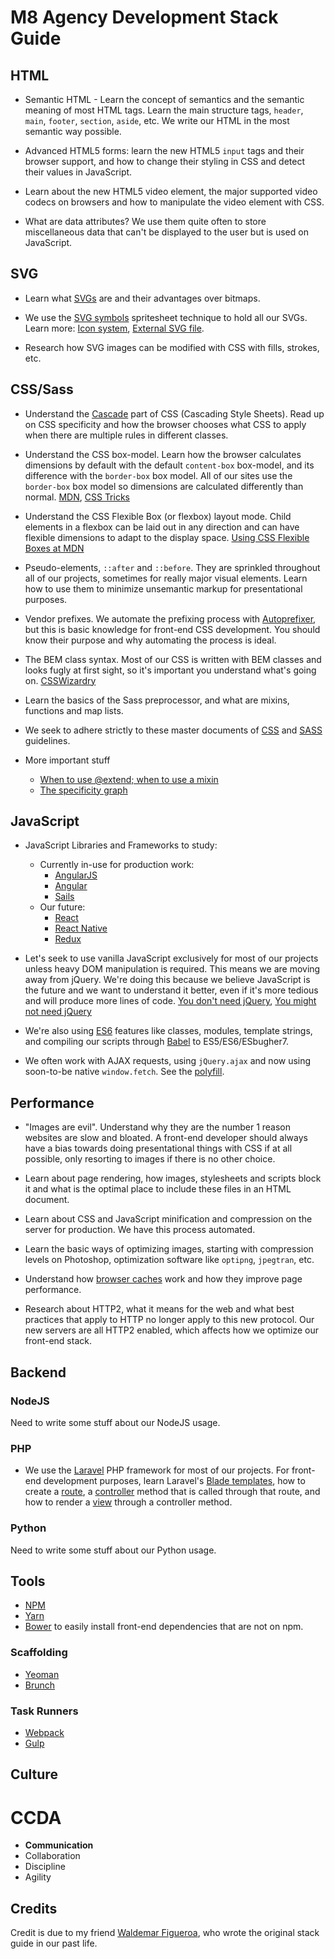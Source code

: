 # M8 Agency Development Stack Guide

## HTML

* Semantic HTML - Learn the concept of semantics and the semantic meaning of most HTML tags. Learn the main structure tags, `header`, `main`, `footer`, `section`, `aside`, etc. We write our HTML in the most semantic way possible.

* Advanced HTML5 forms: learn the new HTML5 `input` tags and their browser support, and how to change their styling in CSS and detect their values in JavaScript.

* Learn about the new HTML5 video element, the major supported video codecs on browsers and how to manipulate the video element with CSS.

* What are data attributes? We use them quite often to store miscellaneous data that can't be displayed to the user but is used on JavaScript.


## SVG

* Learn what [SVGs](https://developer.mozilla.org/en-US/docs/Web/SVG/Tutorial/Introduction) are and their advantages over bitmaps.

* We use the [SVG symbols](https://css-tricks.com/svg-symbol-good-choice-icons/) spritesheet technique to hold all our SVGs. Learn more: [Icon system](https://css-tricks.com/svg-sprites-use-better-icon-fonts/), [External SVG file](https://css-tricks.com/svg-use-external-source/).

* Research how SVG images can be modified with CSS with fills, strokes, etc.


## CSS/Sass

* Understand the [Cascade](https://developer.mozilla.org/en-US/docs/Web/CSS/Cascade) part of CSS (Cascading Style Sheets). Read up on CSS specificity and how the browser chooses what CSS to apply when there are multiple rules in different classes.

* Understand the CSS box-model. Learn how the browser calculates dimensions by default with the default `content-box` box-model, and its difference with the `border-box` box model. All of our sites use the `border-box` box model so dimensions are calculated differently than normal. [MDN](https://developer.mozilla.org/en-US/docs/Web/CSS/box_model), [CSS Tricks](https://css-tricks.com/the-css-box-model/)

* Understand the CSS Flexible Box (or flexbox) layout mode. Child elements in a flexbox can be laid out in any direction and can have flexible dimensions to adapt to the display space. [Using CSS Flexible Boxes at MDN](https://developer.mozilla.org/en-US/docs/Web/CSS/CSS_Flexible_Box_Layout/Using_CSS_flexible_boxes)

* Pseudo-elements, `::after` and `::before`. They are sprinkled throughout all of our projects, sometimes for really major visual elements.  Learn how to use them to minimize unsemantic markup for presentational purposes.

* Vendor prefixes. We automate the prefixing process with [Autoprefixer](https://github.com/postcss/autoprefixer), but this is basic knowledge for front-end CSS development. You should know their purpose and why automating the process is ideal.

* The BEM class syntax. Most of our CSS is written with BEM classes and looks fugly at first sight, so it's important you understand what's going on. [CSSWizardry](http://csswizardry.com/2013/01/mindbemding-getting-your-head-round-bem-syntax/)

* Learn the basics of the Sass preprocessor, and what are mixins, functions and map lists.

* We seek to adhere strictly to these master documents of [CSS](http://cssguidelin.es/) and [SASS](https://sass-guidelin.es/) guidelines.

* More important stuff
    * [When to use @extend; when to use a mixin](http://csswizardry.com/2014/11/when-to-use-extend-when-to-use-a-mixin/)
    * [The specificity graph](http://csswizardry.com/2014/10/the-specificity-graph/)


## JavaScript

* JavaScript Libraries and Frameworks to study:
  - Currently in-use for production work:
      - [AngularJS](https://angularjs.org/)
      - [Angular](https://angular.io/)
      - [Sails](http://sailsjs.com/)
  - Our future:
      - [React](https://facebook.github.io/react/)
      - [React Native](https://facebook.github.io/react-native/)
      - [Redux](http://redux.js.org/)

* Let's seek to use vanilla JavaScript exclusively for most of our projects unless heavy DOM manipulation is required. This means we are moving away from jQuery. We're doing this because we believe JavaScript is the future and we want to understand it better, even if it's more tedious and will produce more lines of code. [You don't need jQuery](http://blog.garstasio.com/you-dont-need-jquery/), [You might not need jQuery](http://youmightnotneedjquery.com/)

* We're also using [ES6](https://babeljs.io/docs/learn-es6/) features like classes, modules, template strings, and compiling our scripts through [Babel](https://babeljs.io/) to ES5/ES6/ESbugher7.

* We often work with AJAX requests, using `jQuery.ajax` and now using soon-to-be native `window.fetch`. See the [polyfill](https://github.com/github/fetch).


## Performance

* "Images are evil". Understand why they are the number 1 reason websites are slow and bloated. A front-end developer should always have a bias towards doing presentational things with CSS if at all possible, only resorting to images if there is no other choice.

* Learn about page rendering, how images, stylesheets and scripts block it and what is the optimal place to include these files in an HTML document.

* Learn about CSS and JavaScript minification and compression on the server for production. We have this process automated.

* Learn the basic ways of optimizing images, starting with compression levels on Photoshop, optimization software like `optipng`, `jpegtran`, etc.

* Understand how [browser caches](https://developers.google.com/speed/docs/insights/LeverageBrowserCaching) work and how they improve page performance.

* Research about HTTP2, what it means for the web and what best practices that apply to HTTP no longer apply to this new protocol. Our new servers are all HTTP2 enabled, which affects how we optimize our front-end stack.

## Backend

### NodeJS

Need to write some stuff about our NodeJS usage.

### PHP
* We use the [Laravel](http://laravel.com/) PHP framework for most of our projects. For front-end development purposes, learn Laravel's [Blade templates](http://laravel.com/docs/5.4/templates), how to create a [route](http://laravel.com/docs/5.4/routing), a [controller](http://laravel.com/docs/5.4/controllers) method that is called through that route, and how to render a [view](http://laravel.com/docs/5.4/views#basic-usage) through a controller method.

### Python

Need to write some stuff about our Python usage.


## Tools

- [NPM](https://www.npmjs.com/)
- [Yarn](https://yarnpkg.com/en/)
- [Bower](http://bower.io/) to easily install front-end dependencies that are not on npm.

### Scaffolding
- [Yeoman](http://yeoman.io/)
- [Brunch](http://brunch.io/)


### Task Runners
- [Webpack](https://webpack.js.org/)
- [Gulp](http://gulpjs.com/)

## Culture

# CCDA
- **Communication**
- Collaboration
- Discipline
- Agility


## Credits

Credit is due to my friend [Waldemar Figueroa](https://github.com/waldemarfm), who wrote the original stack guide in our past life.





